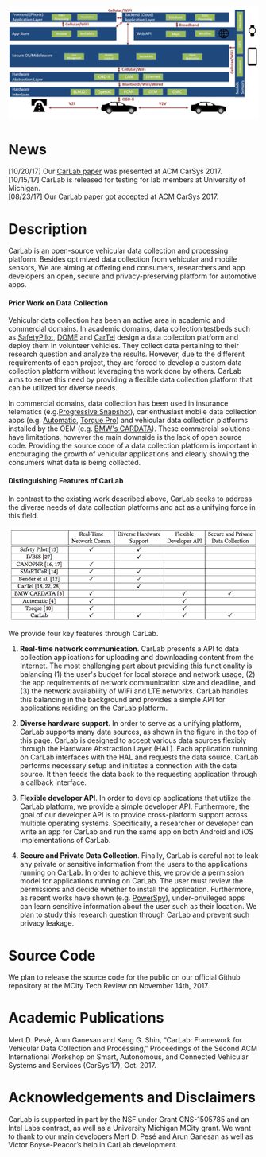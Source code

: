 
![Carlab logo](logo.png)

# News
[10/20/17] Our [CarLab paper](http://web.eecs.umich.edu/~mpese/papers/ACM_CarSys_CarLab.pdf) was presented at ACM CarSys 2017. <br />
[10/15/17] CarLab is released for testing for lab members at University of Michigan. <br />
[08/23/17] Our CarLab paper got accepted at ACM CarSys 2017.


# Description
CarLab is an open-source vehicular data collection and processing platform. Besides optimized data collection from vehicular and mobile sensors, We are aiming at offering end consumers, researchers and app developers an open, secure and privacy-preserving platform for automotive apps.

#### Prior Work on Data Collection
Vehicular data collection has been an active area in academic and commercial domains. In academic domains, data collection testbeds such as [SafetyPilot](https://www.nhtsa.gov/sites/nhtsa.dot.gov/files/812171-safetypilotmodeldeploydeltestcondrtmrep.pdf), [DOME](https://dl.acm.org/citation.cfm?id=1651431) and [CarTel](http://cartel.csail.mit.edu/doku.php) design a data collection platform and deploy them in volunteer vehicles. They collect data pertaining to their research question and analyze the results. However, due to the different requirements of each project, they are forced to develop a custom data collection platform without leveraging the work done by others. CarLab aims to serve this need by providing a flexible data collection platform that can be utilized for diverse needs.

In commercial domains, data collection has been used in insurance telematics (e.g.[Progressive Snapshot](https://www.progressive.com/auto/discounts/snapshot/)), car enthusiast mobile data collection apps (e.g. [Automatic](https://www.automatic.com), [Torque Pro](https://play.google.com/store/apps/details?id=org.prowl.torque&hl=en)) and vehicular data collection platforms installed by the OEM (e.g. [BMW's CARDATA](https://www.bmw.com/en/topics/fascination-bmw/connected-drive/bmw-cardata.html)). These commercial solutions have limitations, however the main downside is the lack of open source code. Providing the source code of a data collection platform is important in encouraging the growth of vehicular applications and clearly showing the consumers what data is being collected.


#### Distinguishing Features of CarLab
In contrast to the existing work described above, CarLab seeks to address the diverse needs of data collection platforms and act as a unifying force in this field.

![RelatedTable](related-table.png)

We provide four key features through CarLab.
1. **Real-time network communication**. CarLab presents a API to data collection applications for uploading and downloading content from the Internet. The most challenging part about providing this functionality is balancing (1) the user's budget for local storage and network usage, (2) the app requirements of network communication size and deadline, and (3) the network availability of WiFi and LTE networks. CarLab handles this balancing in the background and provides a simple API for applications residing on the CarLab platform.

2. **Diverse hardware support**. In order to serve as a unifying platform, CarLab supports many data sources, as shown in the figure in the top of this page. CarLab is designed to accept various data sources flexibly through the Hardware Abstraction Layer (HAL). Each application running on CarLab interfaces with the HAL and requests the data source. CarLab performs necessary setup and initiates a connection with the data source. It then feeds the data back to the requesting application through a callback interface.

3. **Flexible developer API**. In order to develop applications that utilize the CarLab platform, we provide a simple developer API. Furthermore, the goal of our developer API is to provide cross-platform support across multiple operating systems. Specifically, a researcher or developer can write an app for CarLab and run the same app on both Android and iOS implementations of CarLab.

4. **Secure and Private Data Collection**. Finally, CarLab is careful not to leak any private or sensitive information from the users to the applications running on CarLab. In order to achieve this, we provide a permission model for applications running on CarLab. The user must review the permissions and decide whether to install the application. Furthermore, as recent works have shown (e.g. [PowerSpy](https://www.usenix.org/system/files/conference/usenixsecurity15/sec15-paper-michalevsky.pdf)), under-privileged apps can learn sensitive information about the user such as their location. We plan to study this research question through CarLab and prevent such privacy leakage.

# Source Code
We plan to release the source code for the public on our official Github repository at the MCity Tech Review on November 14th, 2017.

# Academic Publications
Mert D. Pesé, Arun Ganesan and Kang G. Shin, “CarLab: Framework for Vehicular Data Collection and Processing,” Proceedings of the Second ACM International Workshop on Smart, Autonomous, and Connected Vehicular Systems and Services (CarSys’17), Oct. 2017.

# Acknowledgements and Disclaimers
CarLab is supported in part by the NSF under Grant CNS-1505785 and an Intel Labs contract, as well as a University Michigan MCity grant. We want to thank to our main developers Mert D. Pesé and Arun Ganesan as well as Victor Boyse-Peacor’s help in CarLab development.
